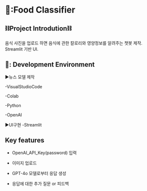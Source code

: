 🥘:Food Classifier
=================


⛓️Project Introdution⛓️
----------------


음식 사진을 업로드 하면 음식에 관한 칼로리와 영양정보를 알려주는 챗봇 제작. Streamlit 기반 UI.


🧀: Development Environment
---------------


▶뉴스 모델 제작

-VisualStudioCode

-Colab

-Python

-OpenAI


▶UI구현
-Streamlit


Key features
-------------


- OpenAI_API_Key(password) 입력

- 이미지 업로드

- GPT-4o 모델로부터 응답 생성

- 응답에 대한 추가 질문 or 피드백
